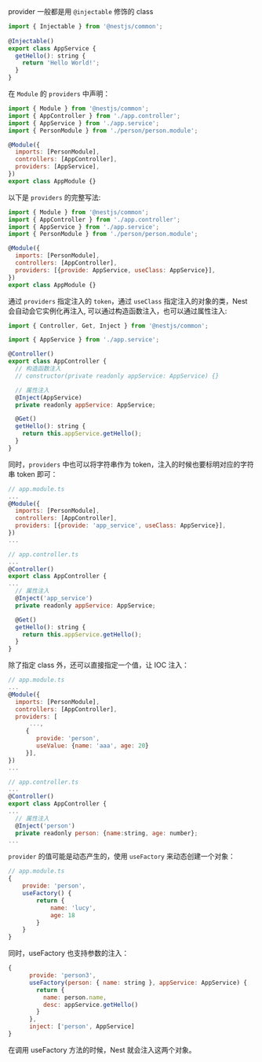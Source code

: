 provider 一般都是用 `@injectable` 修饰的 class
```js
import { Injectable } from '@nestjs/common';
  
@Injectable()
export class AppService {
  getHello(): string {
    return 'Hello World!';
  }
}
```
在 `Module` 的 `providers` 中声明：
```js
import { Module } from '@nestjs/common';
import { AppController } from './app.controller';
import { AppService } from './app.service';
import { PersonModule } from './person/person.module';

@Module({
  imports: [PersonModule],
  controllers: [AppController],
  providers: [AppService],
})
export class AppModule {}
```
以下是 `providers` 的完整写法:
```js
import { Module } from '@nestjs/common';
import { AppController } from './app.controller';
import { AppService } from './app.service';
import { PersonModule } from './person/person.module';

@Module({
  imports: [PersonModule],
  controllers: [AppController],
  providers: [{provide: AppService, useClass: AppService}],
})
export class AppModule {}
```
通过 `providers` 指定注入的 `token`，通过 `useClass` 指定注入的对象的类，Nest 会自动会它实例化再注入, 可以通过构造函数注入，也可以通过属性注入:
```js
import { Controller, Get, Inject } from '@nestjs/common';

import { AppService } from './app.service';

@Controller()
export class AppController {
  // 构造函数注入
  // constructor(private readonly appService: AppService) {}

  // 属性注入
  @Inject(AppService)
  private readonly appService: AppService;

  @Get()
  getHello(): string {
    return this.appService.getHello();
  }
}
```
同时，`providers` 中也可以将字符串作为 token，注入的时候也要标明对应的字符串 token 即可：
```js
// app.module.ts
...
@Module({
  imports: [PersonModule],
  controllers: [AppController],
  providers: [{provide: 'app_service', useClass: AppService}],
})
...

// app.controller.ts
...
@Controller()
export class AppController {
...
  // 属性注入
  @Inject('app_service')
  private readonly appService: AppService;

  @Get()
  getHello(): string {
    return this.appService.getHello();
  }
}
```

除了指定 class 外，还可以直接指定一个值，让 IOC 注入：
```js
// app.module.ts
...
@Module({
  imports: [PersonModule],
  controllers: [AppController],
  providers: [
	  ..., 
	 { 
		provide: 'person', 
		useValue: {name: 'aaa', age: 20}
	 }],
})
...

// app.controller.ts
...
@Controller()
export class AppController {
...
  // 属性注入
  @Inject('person')
  private readonly person: {name:string, age: number};
...
```

`provider` 的值可能是动态产生的，使用 `useFactory` 来动态创建一个对象：
```js
// app.module.ts
{
	provide: 'person',
	useFactory() {
		return {
			name: 'lucy',
			age: 18
		}
	}
}
```
同时，useFactory 也支持参数的注入：
```js
{
      provide: 'person3',
      useFactory(person: { name: string }, appService: AppService) {
        return {
          name: person.name,
          desc: appService.getHello()
        }
      },
      inject: ['person', AppService]
}
```

在调用 useFactory 方法的时候，Nest 就会注入这两个对象。